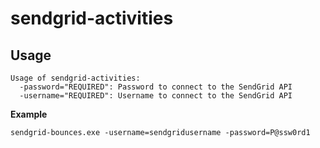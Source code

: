 # sendgrid-activities

## Usage

```
Usage of sendgrid-activities:
  -password="REQUIRED": Password to connect to the SendGrid API
  -username="REQUIRED": Username to connect to the SendGrid API  
```

**Example**
```
sendgrid-bounces.exe -username=sendgridusername -password=P@ssw0rd1
```
